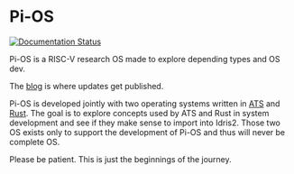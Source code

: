 # Pi-OS

[![Documentation Status](https://readthedocs.org/projects/pi-os/badge/?version=latest)](https://pi-os.readthedocs.io/en/latest/?badge=latest)

Pi-OS is a RISC-V research OS made to explore depending types and OS dev.

The [blog](https://rafaelriv.github.io/piblog/) is where updates get published.

Pi-OS is developed jointly with two operating systems written in [ATS](https://github.com/rafaelRiv/a-os) and [Rust](https://github.com/rafaelRiv/r-os). The goal is to explore concepts used by ATS and Rust in system development and see if they make sense to import into Idris2.
Those two OS exists only to support the development of Pi-OS and thus will never be complete OS.

Please be patient. This is just the beginnings of the journey.
